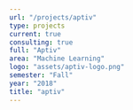```yaml
---
url: "/projects/aptiv"
type: projects
current: true
consulting: true
full: "Aptiv"
area: "Machine Learning"
logo: "assets/aptiv-logo.png"
semester: "Fall"
year: "2018"
title: "aptiv"
---
```

